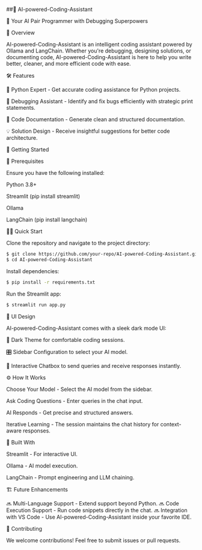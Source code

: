 ##🧠 AI-powered-Coding-Assistant

🚀 Your AI Pair Programmer with Debugging Superpowers

🌟 Overview

AI-powered-Coding-Assistant is an intelligent coding assistant powered by Ollama and LangChain. Whether you're debugging, designing solutions, or documenting code, AI-powered-Coding-Assistant is here to help you write better, cleaner, and more efficient code with ease.

🛠️ Features

🐍 Python Expert - Get accurate coding assistance for Python projects.

🐞 Debugging Assistant - Identify and fix bugs efficiently with strategic print statements.

📝 Code Documentation - Generate clean and structured documentation.

💡 Solution Design - Receive insightful suggestions for better code architecture.

🚀 Getting Started

📌 Prerequisites

Ensure you have the following installed:

Python 3.8+

Streamlit (pip install streamlit)

Ollama

LangChain (pip install langchain)

🏃‍♂️ Quick Start

Clone the repository and navigate to the project directory:
```sh
$ git clone https://github.com/your-repo/AI-powered-Coding-Assistant.git
$ cd AI-powered-Coding-Assistant
```
Install dependencies:
```sh
$ pip install -r requirements.txt
```
Run the Streamlit app:
```sh
$ streamlit run app.py
```
🎨 UI Design

AI-powered-Coding-Assistant comes with a sleek dark mode UI:

🖤 Dark Theme for comfortable coding sessions.

🎛 Sidebar Configuration to select your AI model.

💬 Interactive Chatbox to send queries and receive responses instantly.

⚙️ How It Works

Choose Your Model - Select the AI model from the sidebar.

Ask Coding Questions - Enter queries in the chat input.

AI Responds - Get precise and structured answers.

Iterative Learning - The session maintains the chat history for context-aware responses.

📌 Built With

Streamlit - For interactive UI.

Ollama - AI model execution.

LangChain - Prompt engineering and LLM chaining.

🏗 Future Enhancements

🔜 Multi-Language Support - Extend support beyond Python.
🔜 Code Execution Support - Run code snippets directly in the chat.
🔜 Integration with VS Code - Use AI-powered-Coding-Assistant inside your favorite IDE.

🤝 Contributing

We welcome contributions! Feel free to submit issues or pull requests.
